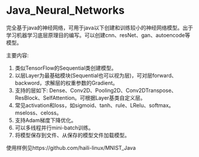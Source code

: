 # Java_Neural_Networks
   完全基于java的神经网络，可用于java以下创建和训练较小的神经网络模型。出于学习机器学习底层原理目的编写。可以创建cnn、resNet、gan、autoencode等模型。

主要内容:
1. 类似TensorFlow的Sequential类创建模型。
2. 以层Layer为最基础模块(Sequential也可以视为层)，可对层forward、backword，求解层的权重参数的Gradient。
3. 支持的层如下: Dense、Conv2D、Pooling2D、Conv2DTranspose、ResBlock、SelfAttention。可根据Layer基类自定义层。
4. 常见activation和loss，如sigmoid、tanh、rule、LRelu、softmax。mseloss、celoss。
5. 支持Adam梯度下降优化。
6. 可以多线程并行mini-batch训练。
7. 将模型保存到文件、从保存的模型文件加载模型。


使用样例见https://github.com/haili-linux/MNIST_Java

